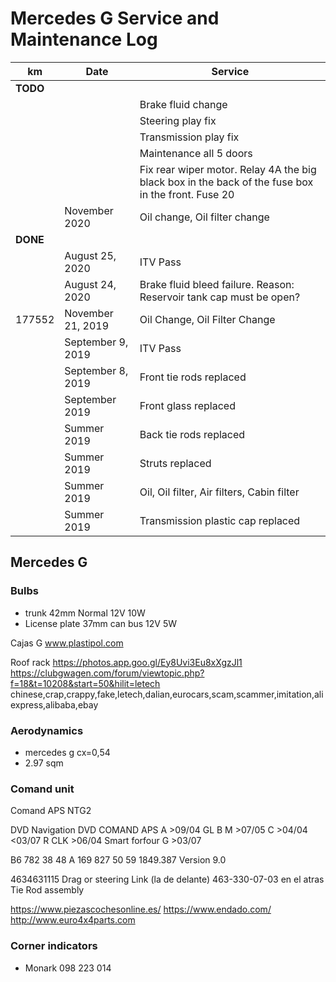 # Mercedes G Service and Maintenance Log

| km	   |	 Date          | Service                                    |
| -------- | ----------------- | ------------------------------------------ |
| **TODO** |		       |					    |
|          |                   | Brake fluid change                         |
|          |                   | Steering play fix                          |
|          |                   | Transmission play fix                      |
| 	   |		       | Maintenance all 5 doors		    |
|	   |		       | Fix rear wiper motor. Relay 4A the big black box in the back of the fuse box in the front. Fuse 20			    |
|          | November 2020     | Oil change, Oil filter change              |
| **DONE** |		       |					    |
|          | August 25, 2020   | ITV Pass                                   |
|          | August 24, 2020   | Brake fluid bleed failure. Reason: Reservoir tank cap must be open?  |
| 177552   | November 21, 2019 | Oil Change, Oil Filter Change              |
|          | September 9, 2019 | ITV Pass                                   |
|          | September 8, 2019 | Front tie rods replaced                    |
|          | September 2019    | Front glass replaced                       |
|          | Summer 2019       | Back tie rods replaced                     |
|          | Summer 2019       | Struts replaced                            |
|          | Summer 2019       | Oil, Oil filter, Air filters, Cabin filter |
|          | Summer 2019       | Transmission plastic cap replaced          |



## Mercedes G

### Bulbs

- trunk 42mm Normal 12V 10W
- License plate 37mm can bus 12V 5W

Cajas G
www.plastipol.com    

Roof rack
https://photos.app.goo.gl/Ey8Uvi3Eu8xXgzJl1
https://clubgwagen.com/forum/viewtopic.php?f=18&t=10208&start=50&hilit=letech 
chinese,crap,crappy,fake,letech,dalian,eurocars,scam,scammer,imitation,aliexpress,alibaba,ebay

### Aerodynamics

- mercedes g cx=0,54
- 2.97 sqm

### Comand unit

Comand APS NTG2

DVD
Navigation DVD COMAND APS
A >09/04
GL
B
M >07/05
C >04/04 <03/07
R
CLK >06/04
Smart forfour
G >03/07

B6 782 38 48
A 169 827 50 59
1849.387
Version 9.0

4634631115 Drag or steering Link (la de delante)
463-330-07-03 en el atras Tie Rod assembly

https://www.piezascochesonline.es/
https://www.endado.com/
http://www.euro4x4parts.com

### Corner indicators

- Monark  098 223 014
